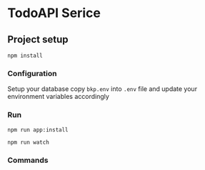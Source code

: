 # TodoAPI Serice

## Project setup
```
npm install
```

### Configuration
Setup your database
copy ```bkp.env``` into ```.env``` file and update your environment variables accordingly

### Run
```
npm run app:install
```
```
npm run watch
```

### Commands

